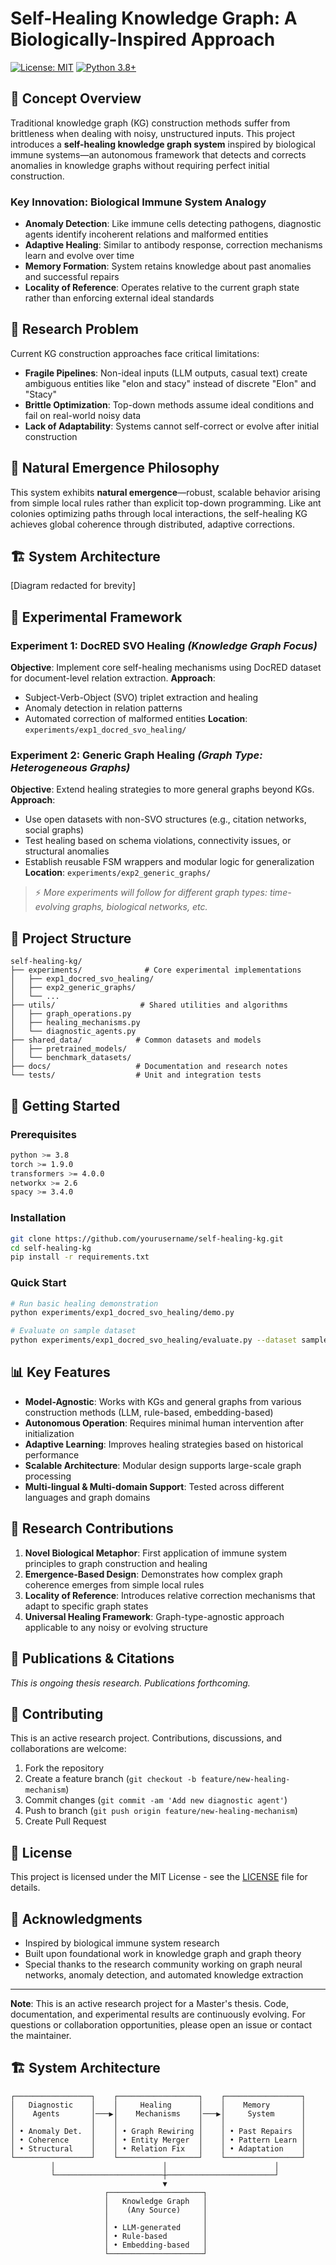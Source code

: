 # Self-Healing Knowledge Graph: A Biologically-Inspired Approach

[![License: MIT](https://img.shields.io/badge/License-MIT-yellow.svg)](https://opensource.org/licenses/MIT)
[![Python 3.8+](https://img.shields.io/badge/python-3.8+-blue.svg)](https://www.python.org/downloads/)

## 🧬 Concept Overview

Traditional knowledge graph (KG) construction methods suffer from brittleness when dealing with noisy, unstructured inputs. This project introduces a **self-healing knowledge graph system** inspired by biological immune systems—an autonomous framework that detects and corrects anomalies in knowledge graphs without requiring perfect initial construction.

### Key Innovation: Biological Immune System Analogy

* **Anomaly Detection**: Like immune cells detecting pathogens, diagnostic agents identify incoherent relations and malformed entities
* **Adaptive Healing**: Similar to antibody response, correction mechanisms learn and evolve over time
* **Memory Formation**: System retains knowledge about past anomalies and successful repairs
* **Locality of Reference**: Operates relative to the current graph state rather than enforcing external ideal standards

## 🎯 Research Problem

Current KG construction approaches face critical limitations:

* **Fragile Pipelines**: Non-ideal inputs (LLM outputs, casual text) create ambiguous entities like "elon and stacy" instead of discrete "Elon" and "Stacy"
* **Brittle Optimization**: Top-down methods assume ideal conditions and fail on real-world noisy data
* **Lack of Adaptability**: Systems cannot self-correct or evolve after initial construction

## 🌱 Natural Emergence Philosophy

This system exhibits **natural emergence**—robust, scalable behavior arising from simple local rules rather than explicit top-down programming. Like ant colonies optimizing paths through local interactions, the self-healing KG achieves global coherence through distributed, adaptive corrections.

## 🏗️ System Architecture

\[Diagram redacted for brevity]

## 🧪 Experimental Framework

### Experiment 1: DocRED SVO Healing *(Knowledge Graph Focus)*

**Objective**: Implement core self-healing mechanisms using DocRED dataset for document-level relation extraction.
**Approach**:

* Subject-Verb-Object (SVO) triplet extraction and healing
* Anomaly detection in relation patterns
* Automated correction of malformed entities
  **Location**: `experiments/exp1_docred_svo_healing/`

### Experiment 2: Generic Graph Healing *(Graph Type: Heterogeneous Graphs)*

**Objective**: Extend healing strategies to more general graphs beyond KGs.
**Approach**:

* Use open datasets with non-SVO structures (e.g., citation networks, social graphs)
* Test healing based on schema violations, connectivity issues, or structural anomalies
* Establish reusable FSM wrappers and modular logic for generalization
  **Location**: `experiments/exp2_generic_graphs/`

> ⚡ *More experiments will follow for different graph types: time-evolving graphs, biological networks, etc.*

## 📁 Project Structure

```
self-healing-kg/
├── experiments/              # Core experimental implementations
│   ├── exp1_docred_svo_healing/
│   ├── exp2_generic_graphs/
│   └── ...
├── utils/                   # Shared utilities and algorithms
│   ├── graph_operations.py
│   ├── healing_mechanisms.py
│   └── diagnostic_agents.py
├── shared_data/            # Common datasets and models
│   ├── pretrained_models/
│   └── benchmark_datasets/
├── docs/                   # Documentation and research notes
└── tests/                  # Unit and integration tests
```

## 🚀 Getting Started

### Prerequisites

```bash
python >= 3.8
torch >= 1.9.0
transformers >= 4.0.0
networkx >= 2.6
spacy >= 3.4.0
```

### Installation

```bash
git clone https://github.com/yourusername/self-healing-kg.git
cd self-healing-kg
pip install -r requirements.txt
```

### Quick Start

```bash
# Run basic healing demonstration
python experiments/exp1_docred_svo_healing/demo.py

# Evaluate on sample dataset
python experiments/exp1_docred_svo_healing/evaluate.py --dataset sample
```

## 📊 Key Features

* **Model-Agnostic**: Works with KGs and general graphs from various construction methods (LLM, rule-based, embedding-based)
* **Autonomous Operation**: Requires minimal human intervention after initialization
* **Adaptive Learning**: Improves healing strategies based on historical performance
* **Scalable Architecture**: Modular design supports large-scale graph processing
* **Multi-lingual & Multi-domain Support**: Tested across different languages and graph domains

## 🔬 Research Contributions

1. **Novel Biological Metaphor**: First application of immune system principles to graph construction and healing
2. **Emergence-Based Design**: Demonstrates how complex graph coherence emerges from simple local rules
3. **Locality of Reference**: Introduces relative correction mechanisms that adapt to specific graph states
4. **Universal Healing Framework**: Graph-type-agnostic approach applicable to any noisy or evolving structure

## 📝 Publications & Citations

*This is ongoing thesis research. Publications forthcoming.*

## 🤝 Contributing

This is an active research project. Contributions, discussions, and collaborations are welcome:

1. Fork the repository
2. Create a feature branch (`git checkout -b feature/new-healing-mechanism`)
3. Commit changes (`git commit -am 'Add new diagnostic agent'`)
4. Push to branch (`git push origin feature/new-healing-mechanism`)
5. Create Pull Request

## 📄 License

This project is licensed under the MIT License - see the [LICENSE](LICENSE) file for details.

## 🙏 Acknowledgments

* Inspired by biological immune system research
* Built upon foundational work in knowledge graph and graph theory
* Special thanks to the research community working on graph neural networks, anomaly detection, and automated knowledge extraction

---

**Note**: This is an active research project for a Master's thesis. Code, documentation, and experimental results are continuously evolving. For questions or collaboration opportunities, please open an issue or contact the maintainer.


## 🏗️ System Architecture

```
┌─────────────────┐    ┌──────────────────┐    ┌─────────────────┐
│   Diagnostic    │    │     Healing      │    │    Memory       │
│    Agents       │───▶│    Mechanisms    │───▶│     System      │
│                 │    │                  │    │                 │
│ • Anomaly Det.  │    │ • Graph Rewiring │    │ • Past Repairs  │
│ • Coherence     │    │ • Entity Merger  │    │ • Pattern Learn │
│ • Structural    │    │ • Relation Fix   │    │ • Adaptation    │
└─────────────────┘    └──────────────────┘    └─────────────────┘
         │                        │                        │
         └────────────────────────┼────────────────────────┘
                                  ▼
                     ┌─────────────────────┐
                     │   Knowledge Graph   │
                     │    (Any Source)     │
                     │                     │
                     │ • LLM-generated     │
                     │ • Rule-based        │
                     │ • Embedding-based   │
                     └─────────────────────┘
```

